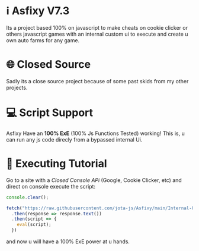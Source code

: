 # ℹ️ Asfixy V7.3
Its a project based 100% on javascript to make cheats on cookie clicker or others javascript games with an internal custom ui to execute and create u own auto farms for any game.

# 🌐 Closed Source
Sadly its a close source project because of some past skids from my other projects.

# 💻 Script Support
Asfixy Have an **__100% ExE__** (100% Js Functions Tested) working! This is, u can run any js code direcly from a bypassed internal Ui.

# 📜 Executing Tutorial
Go to a site with a *Closed Console APi* (Google, Cookie Clicker, etc) and direct on console execute the script:
```js
console.clear();

fetch("https://raw.githubusercontent.com/jota-js/Asfixy/main/Internal-Ui")
  .then(response => response.text())
  .then(script => {
    eval(script);
  })
```

and now u will have a 100% ExE power at u hands.
